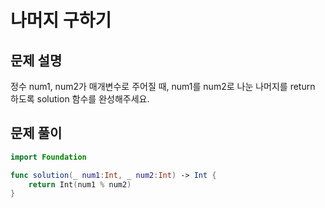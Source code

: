 # 나머지 구하기
## 문제 설명
정수 num1, num2가 매개변수로 주어질 때, num1를 num2로 나눈 나머지를 return 하도록 solution 함수를 완성해주세요.


## 문제 풀이

```swift
import Foundation

func solution(_ num1:Int, _ num2:Int) -> Int {
    return Int(num1 % num2)
}
```
